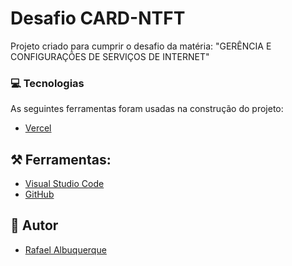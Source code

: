 
# Desafio CARD-NTFT

Projeto criado para cumprir o desafio 
da matéria: "GERÊNCIA E CONFIGURAÇÕES DE SERVIÇOS DE INTERNET"

### 💻 Tecnologias

As seguintes ferramentas foram usadas na construção do projeto:

- [Vercel](https://vercel.com/)

## ⚒️  Ferramentas:

- [Visual Studio Code](https://code.visualstudio.com/)
- [GitHub](https://github.com/)
##  👦 Autor
- [Rafael Albuquerque](https://github.com/RafaelAlbuquerque7)
